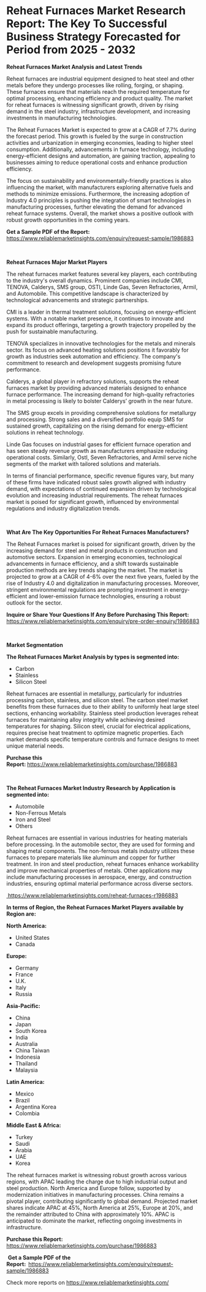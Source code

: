 <p><h1>Reheat Furnaces Market Research Report: The Key To Successful Business Strategy Forecasted for Period from 2025 - 2032</h1></p><p><strong>Reheat Furnaces Market Analysis and Latest Trends</strong></p>
<p><p>Reheat furnaces are industrial equipment designed to heat steel and other metals before they undergo processes like rolling, forging, or shaping. These furnaces ensure that materials reach the required temperature for optimal processing, enhancing efficiency and product quality. The market for reheat furnaces is witnessing significant growth, driven by rising demand in the steel industry, infrastructure development, and increasing investments in manufacturing technologies.</p><p>The Reheat Furnaces Market is expected to grow at a CAGR of 7.7% during the forecast period. This growth is fueled by the surge in construction activities and urbanization in emerging economies, leading to higher steel consumption. Additionally, advancements in furnace technology, including energy-efficient designs and automation, are gaining traction, appealing to businesses aiming to reduce operational costs and enhance production efficiency.</p><p>The focus on sustainability and environmentally-friendly practices is also influencing the market, with manufacturers exploring alternative fuels and methods to minimize emissions. Furthermore, the increasing adoption of Industry 4.0 principles is pushing the integration of smart technologies in manufacturing processes, further elevating the demand for advanced reheat furnace systems. Overall, the market shows a positive outlook with robust growth opportunities in the coming years.</p></p>
<p><strong>Get a Sample PDF of the Report:&nbsp;</strong> <a href="https://www.reliablemarketinsights.com/enquiry/request-sample/1986883?utm_campaign=2449&utm_medium=2&utm_source=Github&utm_content=ia&utm_term=20022025&utm_id=reheat-furnaces">https://www.reliablemarketinsights.com/enquiry/request-sample/1986883</a></p>
<p>&nbsp;</p>
<p><strong>Reheat Furnaces Major Market Players</strong></p>
<p><p>The reheat furnaces market features several key players, each contributing to the industry's overall dynamics. Prominent companies include CMI, TENOVA, Calderys, SMS group, OSTI, Linde Gas, Seven Refractories, Armil, and Automobile. This competitive landscape is characterized by technological advancements and strategic partnerships.</p><p>CMI is a leader in thermal treatment solutions, focusing on energy-efficient systems. With a notable market presence, it continues to innovate and expand its product offerings, targeting a growth trajectory propelled by the push for sustainable manufacturing.</p><p>TENOVA specializes in innovative technologies for the metals and minerals sector. Its focus on advanced heating solutions positions it favorably for growth as industries seek automation and efficiency. The company's commitment to research and development suggests promising future performance.</p><p>Calderys, a global player in refractory solutions, supports the reheat furnaces market by providing advanced materials designed to enhance furnace performance. The increasing demand for high-quality refractories in metal processing is likely to bolster Calderys’ growth in the near future.</p><p>The SMS group excels in providing comprehensive solutions for metallurgy and processing. Strong sales and a diversified portfolio equip SMS for sustained growth, capitalizing on the rising demand for energy-efficient solutions in reheat technology.</p><p>Linde Gas focuses on industrial gases for efficient furnace operation and has seen steady revenue growth as manufacturers emphasize reducing operational costs. Similarly, OstI, Seven Refractories, and Armil serve niche segments of the market with tailored solutions and materials.</p><p>In terms of financial performance, specific revenue figures vary, but many of these firms have indicated robust sales growth aligned with industry demand, with expectations of continued expansion driven by technological evolution and increasing industrial requirements. The reheat furnaces market is poised for significant growth, influenced by environmental regulations and industry digitalization trends.</p></p>
<p>&nbsp;</p>
<p><strong>What Are The Key Opportunities For Reheat Furnaces Manufacturers?</strong></p>
<p><p>The Reheat Furnaces market is poised for significant growth, driven by the increasing demand for steel and metal products in construction and automotive sectors. Expansion in emerging economies, technological advancements in furnace efficiency, and a shift towards sustainable production methods are key trends shaping the market. The market is projected to grow at a CAGR of 4-6% over the next five years, fueled by the rise of Industry 4.0 and digitalization in manufacturing processes. Moreover, stringent environmental regulations are prompting investment in energy-efficient and lower-emission furnace technologies, ensuring a robust outlook for the sector.</p></p>
<p><strong>Inquire or Share Your Questions If Any Before Purchasing This Report:</strong> <a href="https://www.reliablemarketinsights.com/enquiry/pre-order-enquiry/1986883?utm_campaign=2449&utm_medium=2&utm_source=Github&utm_content=ia&utm_term=20022025&utm_id=reheat-furnaces">https://www.reliablemarketinsights.com/enquiry/pre-order-enquiry/1986883</a></p>
<p>&nbsp;</p>
<p><strong>Market Segmentation</strong></p>
<p><strong>The Reheat Furnaces Market Analysis by types is segmented into:</strong></p>
<p><ul><li>Carbon</li><li>Stainless</li><li>Silicon Steel</li></ul></p>
<p><p>Reheat furnaces are essential in metallurgy, particularly for industries processing carbon, stainless, and silicon steel. The carbon steel market benefits from these furnaces due to their ability to uniformly heat large steel sections, enhancing workability. Stainless steel production leverages reheat furnaces for maintaining alloy integrity while achieving desired temperatures for shaping. Silicon steel, crucial for electrical applications, requires precise heat treatment to optimize magnetic properties. Each market demands specific temperature controls and furnace designs to meet unique material needs.</p></p>
<p><strong>Purchase this Report:&nbsp;</strong><a href="https://www.reliablemarketinsights.com/purchase/1986883?utm_campaign=2449&utm_medium=2&utm_source=Github&utm_content=ia&utm_term=20022025&utm_id=reheat-furnaces">https://www.reliablemarketinsights.com/purchase/1986883</a></p>
<p>&nbsp;</p>
<p><strong>The Reheat Furnaces Market Industry Research by Application is segmented into:</strong></p>
<p><ul><li>Automobile</li><li>Non-Ferrous Metals</li><li>Iron and Steel</li><li>Others</li></ul></p>
<p><p>Reheat furnaces are essential in various industries for heating materials before processing. In the automobile sector, they are used for forming and shaping metal components. The non-ferrous metals industry utilizes these furnaces to prepare materials like aluminum and copper for further treatment. In iron and steel production, reheat furnaces enhance workability and improve mechanical properties of metals. Other applications may include manufacturing processes in aerospace, energy, and construction industries, ensuring optimal material performance across diverse sectors.</p></p>
<p><a href="https://www.reliablemarketinsights.com/reheat-furnaces-r1986883?utm_campaign=2449&utm_medium=2&utm_source=Github&utm_content=ia&utm_term=20022025&utm_id=reheat-furnaces">&nbsp;https://www.reliablemarketinsights.com/reheat-furnaces-r1986883</a></p>
<p><strong>In terms of Region, the Reheat Furnaces Market Players available by Region are:</strong></p>
<p>
    <p> <strong> North America: </strong>
        <ul>
            <li>United States</li>
            <li>Canada</li>
        </ul>
        </p> 
    <p> <strong> Europe: </strong>
        <ul>
            <li>Germany</li>
            <li>France</li>
            <li>U.K.</li>
            <li>Italy</li>
            <li>Russia</li>
        </ul>
        </p> 
    <p> <strong> Asia-Pacific: </strong>
        <ul>
            <li>China</li>
            <li>Japan</li>
            <li>South Korea</li>
            <li>India</li>
            <li>Australia</li>
            <li>China Taiwan</li>
            <li>Indonesia</li>
            <li>Thailand</li>
            <li>Malaysia</li>
        </ul>
        </p> 
    <p> <strong> Latin America: </strong>
        <ul>
            <li>Mexico</li>
            <li>Brazil</li>
            <li>Argentina Korea</li>
            <li>Colombia</li>
        </ul>
        </p> 
    <p> <strong> Middle East & Africa: </strong>
        <ul>
            <li>Turkey</li>
            <li>Saudi</li>
            <li>Arabia</li>
            <li>UAE</li>
            <li>Korea</li>
        </ul>
    </p>
    </p>
<p><p>The reheat furnaces market is witnessing robust growth across various regions, with APAC leading the charge due to high industrial output and steel production. North America and Europe follow, supported by modernization initiatives in manufacturing processes. China remains a pivotal player, contributing significantly to global demand. Projected market shares indicate APAC at 45%, North America at 25%, Europe at 20%, and the remainder attributed to China with approximately 10%. APAC is anticipated to dominate the market, reflecting ongoing investments in infrastructure.</p></p>
<p><strong>Purchase this Report: </strong><a href="https://www.reliablemarketinsights.com/purchase/1986883?utm_campaign=2449&utm_medium=2&utm_source=Github&utm_content=ia&utm_term=20022025&utm_id=reheat-furnaces">https://www.reliablemarketinsights.com/purchase/1986883</a></p>
<p>&nbsp;<strong>Get a Sample PDF of the Report:&nbsp;&nbsp;</strong><a href="https://www.reliablemarketinsights.com/enquiry/request-sample/1986883?utm_campaign=2449&utm_medium=2&utm_source=Github&utm_content=ia&utm_term=20022025&utm_id=reheat-furnaces">https://www.reliablemarketinsights.com/enquiry/request-sample/1986883</a></p>
<p><strong></strong></p>
<p>Check more reports on <a href="https://www.reliablemarketinsights.com/?utm_campaign=2449&utm_medium=2&utm_source=Github&utm_content=ia&utm_term=20022025&utm_id=reheat-furnaces">https://www.reliablemarketinsights.com/</a></p>